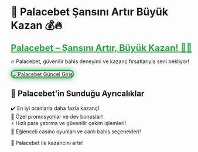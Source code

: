 <!-- Palacebet İçerik -->
# 🎯 Palacebet  Şansını Artır Büyük Kazan 💰🔥  

<a href="https://cutt.ly/palace2025-giris" title="Palacebet Güncel Giriş" style="color: #28a745; font-size: 24px; font-weight: bold;">Palacebet – Şansını Artır, Büyük Kazan! 🎰💎</a>  

🔥 Palacebet, güvenilir bahis deneyimi ve kazanç fırsatlarıyla seni bekliyor!  

<a href="https://cutt.ly/palace2025-giris" title="Palacebet Güncel Giriş">  
<img src="https://i.ibb.co/BtMhhf6/g-venligiris.jpg" alt="Palacebet Güncel Giriş" style="max-width: 100%; border: 3px solid #28a745; border-radius: 15px; box-shadow: 0px 0px 15px rgba(40, 167, 69, 0.8);">  
</a>  

## 🚀 Palacebet’in Sunduğu Ayrıcalıklar  
✔️ En iyi oranlarla daha fazla kazanç!  
🎁 Özel promosyonlar ve dev bonuslar!  
⚡️ Hızlı para yatırma ve güvenilir çekim işlemleri!  
🎲 Eğlenceli casino oyunları ve canlı bahis seçenekleri!  

💎 Palacebet ile kazancını artır!
